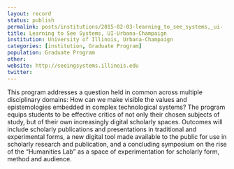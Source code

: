 ```yaml
---
layout: record
status: publish
permalink: posts/institutions/2015-02-03-learning_to_see_systems,_ui-
title: Learning to See Systems, UI-Urbana-Champaign
institution: University of Illinois, Urbana-Champaign
categories: [institution, Graduate Program]
population: Graduate Program
other: 
website: http://seeingsystems.illinois.edu
twitter: 
---
```


This program addresses a question held in common across multiple disciplinary domains:
How can we make visible the values and epistemologies embedded in complex technological systems? The program equips students to be effective critics of not only their chosen subjects of study, but of their own increasingly digital scholarly spaces.  Outcomes will include scholarly publications and presentations in traditional and experimental forms, a new digital tool made available to the public for use in scholarly research and publication, and a concluding symposium on the rise of the “Humanities Lab” as a space of experimentation for scholarly form, method and audience.

